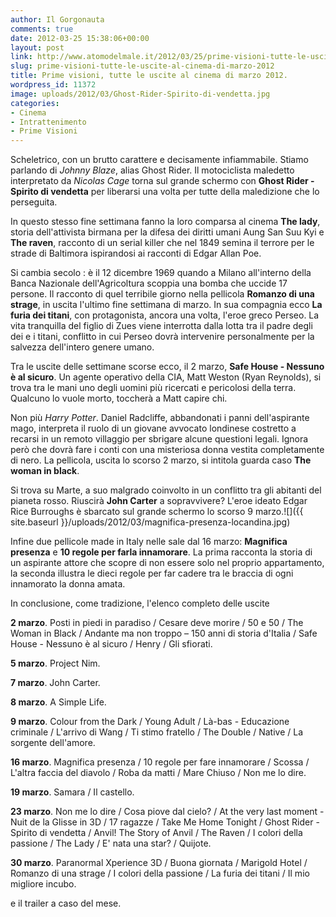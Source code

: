 ```yaml
---
author: Il Gorgonauta
comments: true
date: 2012-03-25 15:38:06+00:00
layout: post
link: http://www.atomodelmale.it/2012/03/25/prime-visioni-tutte-le-uscite-al-cinema-di-marzo-2012/
slug: prime-visioni-tutte-le-uscite-al-cinema-di-marzo-2012
title: Prime visioni, tutte le uscite al cinema di marzo 2012.
wordpress_id: 11372
image: uploads/2012/03/Ghost-Rider-Spirito-di-vendetta.jpg
categories:
- Cinema
- Intrattenimento
- Prime Visioni
---
```



Scheletrico, con un brutto carattere e decisamente infiammabile. Stiamo parlando di _Johnny Blaze_, alias Ghost Rider. Il motociclista maledetto interpretato da _Nicolas Cage_ torna sul grande schermo con **Ghost Rider - Spirito di vendetta** per liberarsi una volta per tutte della maledizione che lo perseguita.

In questo stesso fine settimana fanno la loro comparsa al cinema **The lady**, storia dell'attivista birmana per la difesa dei diritti umani Aung San Suu Kyi e **The raven**, racconto di un serial killer che nel 1849 semina il terrore per le strade di Baltimora ispirandosi ai racconti di Edgar Allan Poe.

Si cambia secolo : è il 12 dicembre 1969 quando a Milano all'interno della Banca Nazionale dell'Agricoltura scoppia una bomba che uccide 17 persone. Il racconto di quel terribile giorno nella pellicola **Romanzo di una strage**, in uscita l'ultimo fine settimana di marzo. In sua compagnia ecco **La furia dei titani**, con protagonista, ancora una volta, l'eroe greco Perseo. La vita tranquilla del figlio di Zues viene interrotta dalla lotta tra il padre degli dei e i titani, conflitto in cui Perseo dovrà intervenire personalmente per la salvezza dell'intero genere umano.

Tra le uscite delle settimane scorse ecco, il 2 marzo, **Safe House - Nessuno è al sicuro**. Un agente operativo della CIA, Matt Weston (Ryan Reynolds), si trova tra le mani uno degli uomini più ricercati e pericolosi della terra. Qualcuno lo vuole morto, toccherà a Matt capire chi.

Non più _Harry Potter_. Daniel Radcliffe, abbandonati i panni dell'aspirante mago, interpreta il ruolo di un giovane avvocato londinese costretto a recarsi in un remoto villaggio per sbrigare alcune questioni legali. Ignora però che dovrà fare i conti con una misteriosa donna vestita completamente di nero. La pellicola, uscita lo scorso 2 marzo, si intitola guarda caso **The woman in black**.

Si trova su Marte, a suo malgrado coinvolto in un conflitto tra gli abitanti del pianeta rosso. Riuscirà **John Carter** a sopravvivere? L'eroe ideato Edgar Rice Burroughs è sbarcato sul grande schermo lo scorso 9 marzo.![]({{ site.baseurl }}/uploads/2012/03/magnifica-presenza-locandina.jpg)

Infine due pellicole made in Italy nelle sale dal 16 marzo: **Magnifica presenza** e **10 regole per farla innamorare**. La prima racconta la storia di un aspirante attore che scopre di non essere solo nel proprio appartamento, la seconda illustra le dieci regole per far cadere tra le braccia di ogni innamorato la donna amata.

In conclusione, come tradizione, l'elenco completo delle uscite

**2 marzo**. Posti in piedi in paradiso / Cesare deve morire / 50 e 50 / The Woman in Black / Andante ma non troppo – 150 anni di storia d'Italia / Safe House - Nessuno è al sicuro / Henry / Gli sfiorati.

**5 marzo**. Project Nim.

**7 marzo**. John Carter.

**8 marzo**. A Simple Life.

**9 marzo**. Colour from the Dark / Young Adult / Là-bas - Educazione criminale / L'arrivo di Wang / Ti stimo fratello / The Double / Native / La sorgente dell'amore.

**16 marzo**. Magnifica presenza / 10 regole per fare innamorare / Scossa / L'altra faccia del diavolo / Roba da matti / Mare Chiuso / Non me lo dire.

**19 marzo**. Samara / Il castello.

**23 marzo**. Non me lo dire / Cosa piove dal cielo? / At the very last moment - Nuit de la Glisse in 3D / 17 ragazze / Take Me Home Tonight / Ghost Rider - Spirito di vendetta / Anvil! The Story of Anvil / The Raven / I colori della passione / The Lady / E' nata una star? / Quijote.

**30 marzo**. Paranormal Xperience 3D / Buona giornata / Marigold Hotel / Romanzo di una strage / I colori della passione / La furia dei titani / Il mio migliore incubo.

e il trailer a caso del mese.

